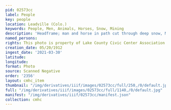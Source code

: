 ```yaml
---
pid: 02573cc
label: People
key: people
location: Leadville (Colo.)
keywords: People, Men, Animals, Horses, Snow, Mining
description: 'Headframe; man and horse in path cut through deep snow, May 20, 1912 '
named_persons: 
rights: This photo is property of Lake County Civic Center Association.
creation_date: 05/20/1912
ingest_date: '2021-03-30'
latitude: 
longitude: 
format: Photo
source: Scanned Negative
order: '2356'
layout: cmhc_item
thumbnail: "/img/derivatives/iiif/images/02573cc/full/250,/0/default.jpg"
full: "/img/derivatives/iiif/images/02573cc/full/1140,/0/default.jpg"
manifest: "/img/derivatives/iiif/02573cc/manifest.json"
collection: cmhc
---
```

